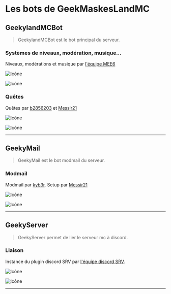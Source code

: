 # Les bots de GeekMaskesLandMC
## GeekylandMCBot
> GeekylandMCBot est le bot principal du serveur.
### Systèmes de niveaux, modération, musique...
Niveaux, modérations et musique par [l'équipe MEE6](https://github.com/mee6)

![Icône](https://i.imgur.com/dNmHxwd.png)

![Icône](https://i.imgur.com/XSvCAd6.png)
### Quêtes 
Quêtes par [b2856203](https://github.com/b2856203) et [Messir21](https://github.com/messir21)

![Icône](https://i.imgur.com/oH3FvGF.png)

![Icône](https://i.imgur.com/XSvCAd6.png)

*********************	

## GeekyMail
> GeekyMail est le bot modmail du serveur.
### Modmail
Modmail par [kyb3r](https://github.com/kyb3r).
Setup par [Messir21](https://github.com/messir21)

![Icône](https://i.imgur.com/M3oDVKr.png)

![Icône](https://i.imgur.com/3IN02pz.png)

*********************	

## GeekyServer
> GeekyServer permet de lier le serveur mc à discord.
### Liaison
Instance du plugin discord SRV par [l'équipe discord SRV](https://github.com/discordsrv).

![Icône](https://i.imgur.com/M3oDVKr.png)

![Icône](https://i.imgur.com/viHfiuq.png)

*********************	
